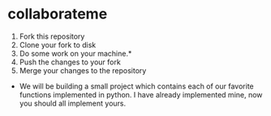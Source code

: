 # collaborateme

1. Fork this repository
2. Clone your fork to disk 
3. Do some work on your machine.*
4. Push the changes to your fork
5. Merge your changes to the repository

* We will be building a small project which contains each of our favorite functions implemented in python. I have already implemented mine, now you should all implement yours. 
